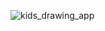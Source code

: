 ![kids_drawing_app](https://github.com/user-attachments/assets/e36ccf8d-5022-46b5-b550-1f27433b10f5)

